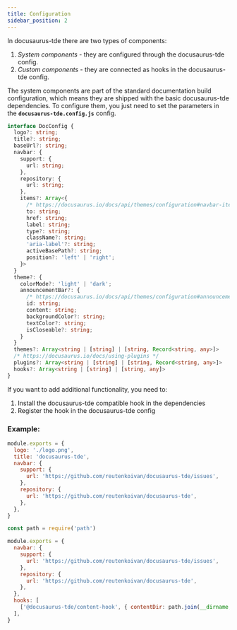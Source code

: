 ```yaml
---
title: Configuration
sidebar_position: 2
---
```


In docusaurus-tde there are two types of components:

1. _System components_ - they are configured through the docusaurus-tde config.
2. _Custom components_ - they are connected as hooks in the docusaurus-tde config.

The system components are part of the standard documentation build configuration,
which means they are shipped with the basic docusaurus-tde dependencies.
To configure them, you just need to set the parameters in the **`docusaurus-tde.config.js`** config.

```typescript
interface DocConfig {
  logo?: string;
  title?: string;
  baseUrl?: string;
  navbar: {
    support: {
      url: string;
    },
    repository: {
      url: string;
    },
    items?: Array<{
      /* https://docusaurus.io/docs/api/themes/configuration#navbar-items */
      to: string;
      href: string;
      label: string;
      type?: string;
      className?: string;
      'aria-label'?: string;
      activeBasePath?: string;
      position?: 'left' | 'right';
    }>
  }
  theme?: {
    colorMode?: 'light' | 'dark';
    announcementBar?: {
      /* https://docusaurus.io/docs/api/themes/configuration#announcement-bar */
      id: string;
      content: string;
      backgroundColor?: string;
      textColor?: string;
      isCloseable?: string;
    }
  }
  themes?: Array<string | [string] | [string, Record<string, any>]>
  /* https://docusaurus.io/docs/using-plugins */
  plugins?: Array<string | [string] | [string, Record<string, any>]>
  hooks?: Array<string | [string] | [string, any]>
}
```

If you want to add additional functionality, you need to:
1. Install the docusaurus-tde compatible hook in the dependencies
2. Register the hook in the docusaurus-tde config

### Example:

```js
module.exports = {
  logo: './logo.png',
  title: 'docusaurus-tde',
  navbar: {
    support: {
      url: 'https://github.com/reutenkoivan/docusaurus-tde/issues',
    },
    repository: {
      url: 'https://github.com/reutenkoivan/docusaurus-tde',
    },
  },
}
```

```js
const path = require('path')

module.exports = {
  navbar: {
    support: {
      url: 'https://github.com/reutenkoivan/docusaurus-tde/issues',
    },
    repository: {
      url: 'https://github.com/reutenkoivan/docusaurus-tde',
    },
  },
  hooks: [
    ['@docusaurus-tde/content-hook', { contentDir: path.join(__dirname, 'content') }],
  ],
}
```

